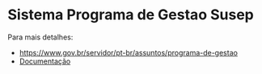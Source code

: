 # Sistema Programa de Gestao Susep

Para mais detalhes:

* https://www.gov.br/servidor/pt-br/assuntos/programa-de-gestao
* [Documentação](documentacao/index.md)

